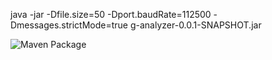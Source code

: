 java -jar -Dfile.size=50 -Dport.baudRate=112500 -Dmessages.strictMode=true  g-analyzer-0.0.1-SNAPSHOT.jar



![Maven Package](https://github.com/onulo/g-analyzer/workflows/Maven%20Package/badge.svg)
